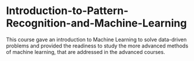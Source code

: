 # Introduction-to-Pattern-Recognition-and-Machine-Learning
This course gave an introduction to Machine Learning to solve data-driven problems and provided the readiness to study the more advanced methods of machine learning, that are addressed in the advanced courses.
